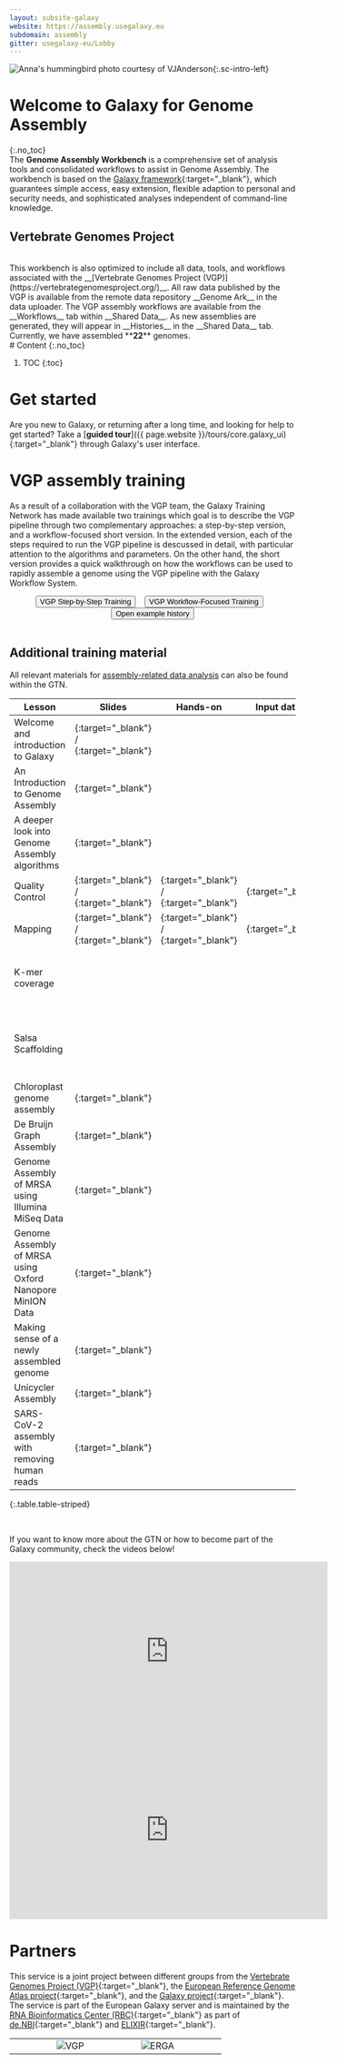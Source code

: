 ```yaml
---
layout: subsite-galaxy
website: https://assembly.usegalaxy.eu
subdomain: assembly
gitter: usegalaxy-eu/Lobby
---
```


![Anna's hummingbird photo courtesy of [VJAnderson](https://commons.wikimedia.org/wiki/File:Anna%27s_Hummingbird,_Washington_State_03.jpg)](/assets/media/logo_assembly.png){:.sc-intro-left}

# Welcome to Galaxy for Genome Assembly
{:.no_toc}
<br>
The __Genome Assembly Workbench__ is a comprehensive set of analysis tools and consolidated workflows to assist in Genome Assembly.
The workbench is based on the [Galaxy framework](https://galaxyproject.org){:target="_blank"},
which guarantees simple access, easy extension, flexible adaption to personal and security needs, and sophisticated analyses independent of command-line knowledge.

## Vertebrate Genomes Project
<br>
This workbench is also optimized to include all data, tools, and workflows associated with the __[Vertebrate Genomes Project (VGP)](https://vertebrategenomesproject.org/)__. All raw data published by the VGP is available from the remote data repository __Genome Ark__ in the data uploader. The VGP assembly workflows are available from the __Workflows__ tab within __Shared Data__. As new assemblies are generated, they will appear in __Histories__  in the __Shared Data__ tab. Currently, we have assembled **<b>22</b>** genomes.


<br>
# Content
{:.no_toc}

1. TOC
{:toc}

# Get started

Are you new to Galaxy, or returning after a long time, and looking for help to get started? Take a
[__guided tour__]({{ page.website }}/tours/core.galaxy_ui){:target="_blank"} through Galaxy's user interface.

# VGP assembly training

As a result of a collaboration with the VGP team, the Galaxy Training Network has made available two trainings which goal is to describe the VGP pipeline through two complementary approaches: a step-by-step version, and a workflow-focused short version. In the extended version, each of the steps required to run the VGP pipeline is descussed in detail, with particular attention to the algorithms and parameters. On the other hand, the short version provides a quick walkthrough on how the workflows can be used to rapidly assemble a genome using the VGP pipeline with the Galaxy Workflow System.

<div align="center">
<a href="https://training.galaxyproject.org/training-material/topics/assembly/tutorials/vgp_genome_assembly/tutorial.html" target="_blank"><button type="button" class="btn btn-primary btn-lg">VGP Step-by-Step Training</button></a>&nbsp;&nbsp;&nbsp;
<a href="https://training.galaxyproject.org/training-material/topics/assembly/tutorials/vgp_workflow_training/tutorial.html" target="_blank"><button type="button" class="btn btn-primary btn-lg">VGP Workflow-Focused Training</button></a>&nbsp;&nbsp;&nbsp;
<a href="https://assembly.usegalaxy.eu/u/gallardoalba/h/vgp-example-history"><button type="button" class="btn btn-primary btn-lg">Open example history</button></a>
</div>

<br>

## Additional training material

All relevant materials for [assembly-related data analysis](https://training.galaxyproject.org/training-material/search?query=assembly) can also be found within the GTN.

Lesson | Slides | Hands-on | Input dataset | Workflows | Galaxy History
--- | --- | --- | --- | --- | ---
Welcome and introduction to Galaxy | [<i class="fa fa-slideshare" aria-hidden="true"></i>](https://training.galaxyproject.org/training-material/topics/introduction/tutorials/galaxy-intro-short/slides.html){:target="_blank"} / [<i class="fa fa-video-camera" aria-hidden="true"></i>](https://training.galaxyproject.org/training-material/videos/watch.html?v=introduction/tutorials/galaxy-intro-short/slides){:target="_blank"} | | | |
An Introduction to Genome Assembly | [<i class="fa fa-slideshare" aria-hidden="true"></i>](https://training.galaxyproject.org/training-material/topics/assembly/tutorials/general-introduction/tutorial.html){:target="_blank"} | | | |
A deeper look into Genome Assembly algorithms | [<i class="fa fa-slideshare" aria-hidden="true"></i>](https://training.galaxyproject.org/training-material/topics/assembly/tutorials/algorithms-introduction/slides.html){:target="_blank"} | | | |
Quality Control | [<i class="fa fa-slideshare" aria-hidden="true"></i>](https://training.galaxyproject.org/training-material/topics/sequence-analysis/tutorials/quality-control/slides.html){:target="_blank"} / [<i class="fa fa-video-camera" aria-hidden="true"></i>](https://youtu.be/BWonTPS4zB8){:target="_blank"} | [<i class="fa fa-laptop" aria-hidden="true"></i>](https://training.galaxyproject.org/training-material/topics/sequence-analysis/tutorials/quality-control/tutorial.html){:target="_blank"} / [<i class="fa fa-video-camera" aria-hidden="true"></i>](https://youtu.be/QJRlX2hWDKM){:target="_blank"} | [<i class="fa fa-files-o" aria-hidden="true"></i>](https://doi.org/10.5281/zenodo.61771){:target="_blank"} | [<i class="fa fa-share-alt" aria-hidden="true"></i>](https://training.galaxyproject.org/training-material/topics/sequence-analysis/tutorials/quality-control/workflows/){:target="_blank"} | [<i class="fa fa-list-ul" aria-hidden="true"></i>]({{ page.website }}/u/gallardoalba/h/quality-control){:target="_blank"}
Mapping | [<i class="fa fa-slideshare" aria-hidden="true"></i>](https://training.galaxyproject.org/training-material/topics/sequence-analysis/tutorials/mapping/slides.html){:target="_blank"} / [<i class="fa fa-video-camera" aria-hidden="true"></i>](https://youtu.be/7FhHb8EV3EU){:target="_blank"} | [<i class="fa fa-laptop" aria-hidden="true"></i>](https://training.galaxyproject.org/training-material/topics/sequence-analysis/tutorials/mapping/tutorial.html){:target="_blank"} / [<i class="fa fa-video-camera" aria-hidden="true"></i>](https://youtu.be/1wm-62E2NkY){:target="_blank"} | [<i class="fa fa-files-o" aria-hidden="true"></i>](https://doi.org/10.5281/zenodo.1324070){:target="_blank"} | [<i class="fa fa-share-alt" aria-hidden="true"></i>](https://training.galaxyproject.org/training-material/topics/sequence-analysis/tutorials/mapping/workflows/){:target="_blank"} | [<i class="fa fa-list-ul" aria-hidden="true"></i>]({{ page.website }}/u/gallardoalba/h/mapping){:target="_blank"}
K-mer coverage | | | | [<i class="fa fa-share-alt" aria-hidden="true"></i>]({{ page.website }}/u/delphine-l/w/kcov){:target="_blank"} | [<i class="fa fa-list-ul" aria-hidden="true"></i>]({{ page.website }}/u/delphine-l/h/kcov-1){:target="_blank"}
Salsa Scaffolding | | | | [<i class="fa fa-share-alt" aria-hidden="true"></i>]({{ page.website }}/u/delphine-l/w/salsa-scaffolding){:target="_blank"} | [<i class="fa fa-list-ul" aria-hidden="true"></i>]({{ page.website }}/u/delphine-l/h/salsa-scaffolding){:target="_blank"}
Chloroplast genome assembly | [<i class="fa fa-laptop" aria-hidden="true"></i>](https://training.galaxyproject.org/training-material/topics/assembly/tutorials/chloroplast-assembly/tutorial.html){:target="_blank"} | | | |
De Bruijn Graph Assembly | [<i class="fa fa-laptop" aria-hidden="true"></i>](https://training.galaxyproject.org/training-material/topics/assembly/tutorials/debruijn-graph-assembly/tutorial.html){:target="_blank"} | | | |
Genome Assembly of MRSA using Illumina MiSeq Data | [<i class="fa fa-laptop" aria-hidden="true"></i>](https://training.galaxyproject.org/training-material/topics/assembly/tutorials/mrsa-illumina/tutorial.html){:target="_blank"} | | | |
Genome Assembly of MRSA using Oxford Nanopore MinION Data | [<i class="fa fa-laptop" aria-hidden="true"></i>](https://training.galaxyproject.org/training-material/topics/assembly/tutorials/mrsa-nanopore/tutorial.html){:target="_blank"} | | | |
Making sense of a newly assembled genome | [<i class="fa fa-laptop" aria-hidden="true"></i>](https://training.galaxyproject.org/training-material/topics/assembly/tutorials/ecoli_comparison/tutorial.html){:target="_blank"} | | | |
Unicycler Assembly | [<i class="fa fa-laptop" aria-hidden="true"></i>](https://training.galaxyproject.org/training-material/topics/assembly/tutorials/unicycler-assembly/tutorial.html){:target="_blank"} | | | |
SARS-CoV-2 assembly with removing human reads | [<i class="fa fa-laptop" aria-hidden="true"></i>](https://training.galaxyproject.org/training-material/topics/assembly/tutorials/assembly-with-preprocessing/tutorial.html){:target="_blank"} | | | |
{:.table.table-striped}

<br>

If you want to know more about the GTN or how to become part of the Galaxy community, check the videos below!


<iframe width="560" height="315"
src="https://www.youtube.com/embed/lDqWxzWNk1k"
title="YouTube video player"
frameborder="0"
allow="accelerometer; autoplay; clipboard-write; encrypted-media; gyroscope; picture-in-picture"
allowfullscreen>
</iframe>

<iframe width="560" height="315"
src="https://www.youtube.com/embed/-1MPdxmRs8U"
title="YouTube video player"
frameborder="0"
allow="accelerometer; autoplay; clipboard-write; encrypted-media; gyroscope; picture-in-picture"
allowfullscreen></iframe>

<br>



# Partners

This service is a joint project between different groups from the [Vertebrate Genomes Project (VGP)](https://vertebrategenomesproject.org){:target="_blank"}, the [European Reference Genome Atlas project](https://vertebrategenomesproject.org/erga){:target="_blank"}, and the [Galaxy project](https://galaxyproject.org){:target="_blank"}.
The service is part of the European Galaxy server and is maintained by the [RNA Bioinformatics Center (RBC)](https://www.denbi.de/network/rna-bioinformatics-center-rbc){:target="_blank"} as part of [de.NBI](https://www.denbi.de){:target="_blank"} and [ELIXIR](http://elixir-europe.org){:target="_blank"}.

<div align="center">
<table border="0">
<tr>
<td with="10%"></td>
    <td width="20%">
        <img alt="VGP" src="/assets/media/vgp_logo.png" />
    </td>
<td with="40%"></td>
    <td width="20%">
        <img alt="ERGA" src="/assets/media/erga_logo.png" />
    </td>
<td with="10%"></td>
</tr>
</table>
</div>

